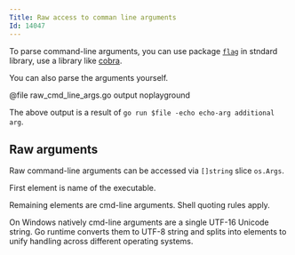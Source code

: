 ```yaml
---
Title: Raw access to comman line arguments
Id: 14047
---
```

To parse command-line arguments, you can use package [`flag`](https://golang.org/pkg/flag/) in stndard library, use a library like [cobra](a-14046).

You can also parse the arguments yourself.

@file raw_cmd_line_args.go output noplayground

The above output is a result of `go run $file -echo echo-arg additional arg`.

## Raw arguments

Raw command-line arguments can be accessed via `[]string` slice `os.Args`.

First element is name of the executable.

Remaining elements are cmd-line arguments. Shell quoting rules apply.

On Windows natively cmd-line arguments are a single UTF-16 Unicode string. Go runtime converts them to UTF-8 string and splits into elements to unify handling across different operating systems.
